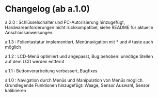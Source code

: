 # Changelog (ab a.1.0)

a.2.0 : Schlüsselschalter und PC-Autorisierung hinzugefügt, Hardwareanforderungen nicht rückkompatibel, siehe README für aktuelle Anschlussanweisungen

a.1.3 : Folientastatur implementiert, Menünavigation mit * und # taste auch möglich

a.1.2 : LCD-Menü optimiert und angepasst, Bug behoben: unnötige Stellen auf dem LCD werden entfernt

a.1.1 : Buttonverarbeitung verbessert, Bugfixes

a.1.0 : Navigation durch Menüs und Manipulation von Menüs möglich. Grundlegende Funktionen hinzugefügt: Waage, Sensor Auswahl, Sensor kalibrieren

